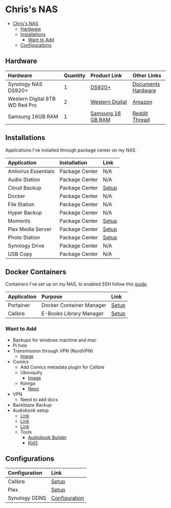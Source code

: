 # Chris's NAS

- [Chris's NAS](#chriss-nas)
  - [Hardware](#hardware)
  - [Installations](#installations)
    - [Want to Add](#want-to-add)
  - [Configurations](#configurations)

## Hardware

| Hardware | Quantity | Product Link | Other Links |
| :------- | :------- | :----------- | :---------- |
| Synology NAS DS920+ | 1 | [DS920+](https://www.synology.com/en-us/products/DS920+) | [Documents](https://www.synology.com/en-us/support/download/DS920+#docs) <br/> [Hardware](https://global.download.synology.com/download/Document/Hardware/HIG/DiskStation/20-year/DS920+/enu/Syno_HIG_DS920_Plus_enu.pdf) |
| Western Digital 8TB WD Red Pro | 2 | [Western Digital](https://shop.westerndigital.com/products/internal-drives/wd-red-pro-sata-hdd#WD8003FFBX) | [Amazon](https://www.amazon.com/Western-Digital-Internal-Hard-Drive/dp/B07D3N95GS?th=1) |
| Samsung 16GB RAM | 1 | [Samsung 16 GB RAM](https://www.newegg.com/samsung-16gb-260-pin-ddr4-so-dimm/p/1B4-001D-005D9) | [Reddit Thread](https://www.reddit.com/r/synology/comments/goidix/good_news_ds920_supports_16gb_ddr4_ram_for_20gb/) |

## Installations

Applications I've installed through package center on my NAS.

| Application | Installation | Link |
| :---------- | :----------- | :--- |
| Antivirus Essentials | Package Center | N/A |
| Audio Station | Package Center | N/A |
| Cloud Backup | Package Center | [Setup](/Chris/Installations/CloudBackup.md) |
| Docker | Package Center | N/A |
| File Station | Package Center | N/A |
| Hyper Backup | Package Center | N/A |
| Moments | Package Center | [Setup](/Chris/Installations/Photos.md) |
| Plex Media Server | Package Center | [Setup](/Chris/Installations/Plex.md) |
| Photo Station | Package Center | [Setup](/Chris/Installations/Photos.md) |
| Synology Drive | Package Center | N/A |
| USB Copy | Package Center | N/A |

## Docker Containers

Containers I've set up on my NAS, to enabled SSH follow this [guide](https://chrisotto.dev/ssh-synology-nas/).

| Application | Purpose | Link |
| :---------- | :------ | :--- |
| Portainer | Docker Container Manager | [Setup](https://chrisotto.dev/portainer-docker-nas) |
| Calibre | E-Books Library Manager | [Setup](https://chrisotto.dev/) |

### Want to Add

- Backups for windows machine and mac
- Pi hole
- Transmission through VPN (NordVPN)
  - [Image](https://github.com/haugene/docker-transmission-openvpn)
- Comics
  - Add Comics metadata plugin for Calibre
  - Ubooquity
    - [Image](https://hub.docker.com/r/linuxserver/ubooquity)
  - Komga
    - [Repo](https://github.com/gotson/komga)
- VPN
  - Need to add docs
- Backblaze Backup
- Audiobook setup
  - [Link](https://forums.plex.tv/t/audiobook-guide/205963/3)
  - [Link](https://forums.plex.tv/t/how-do-i-set-up-files-etc-for-audiobooks-in-plex/530837/4)
  - [Link](https://9to5mac.com/2020/09/06/plex-audiobooks/)
  - Tools
    - [Audiobook Builder](https://www.splasm.com/audiobookbuilder/)
    - [Kid3](https://kid3.kde.org/)

## Configurations

| Configuration | Link |
| :------------ | :--- |
| Calibre | [Setup]() |
| Plex | [Setup](/Chris/Installations/Plex.md) |
| Synology DDNS | [Configuration](/Chris/Configurations/SynologyDDNS.md) |
